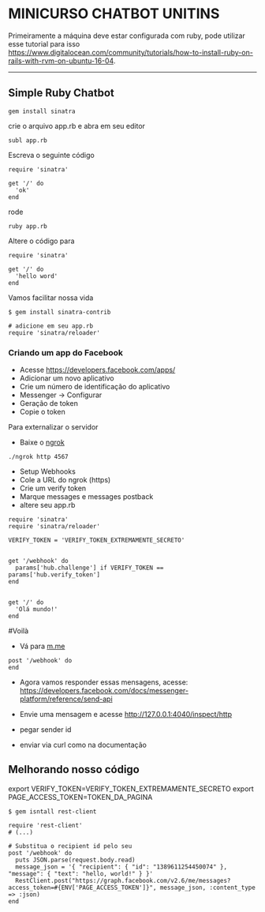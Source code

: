 MINICURSO CHATBOT UNITINS
===================


Primeiramente a máquina deve estar configurada com ruby, pode utilizar esse tutorial para isso https://www.digitalocean.com/community/tutorials/how-to-install-ruby-on-rails-with-rvm-on-ubuntu-16-04.

----------


Simple Ruby Chatbot
-------------

```
gem install sinatra
```

crie o arquivo app.rb e abra em seu editor
```
subl app.rb
```
Escreva o seguinte código
```
require 'sinatra'

get '/' do
  'ok'
end
```
rode

```
ruby app.rb
```

Altere o código para
```
require 'sinatra'

get '/' do
  'hello word'
end
```
Vamos  facilitar nossa vida
```
$ gem install sinatra-contrib

# adicione em seu app.rb
require 'sinatra/reloader'

```

### Criando um app do Facebook

- Acesse https://developers.facebook.com/apps/
- Adicionar um novo aplicativo
- Crie um número de identificação do aplicativo
- Messenger -> Configurar
- Geração de token
- Copie o token

Para externalizar o servidor

- Baixe o [ngrok](https://ngrok.com/download)

```
./ngrok http 4567
```

- Setup Webhooks
- Cole a URL do ngrok (https)
- Crie um verify token
- Marque messages e messages postback
- altere seu app.rb

```
require 'sinatra'
require 'sinatra/reloader'

VERIFY_TOKEN = 'VERIFY_TOKEN_EXTREMAMENTE_SECRETO'


get '/webhook' do
  params['hub.challenge'] if VERIFY_TOKEN == params['hub.verify_token']
end


get '/' do
  'Olá mundo!'
end
```

#Voilà

- Vá para [m.me](http://m.me)

```
post '/webhook' do
end
```

- Agora vamos responder essas mensagens, acesse: https://developers.facebook.com/docs/messenger-platform/reference/send-api

- Envie uma mensagem e acesse http://127.0.0.1:4040/inspect/http
- pegar sender id
- enviar via curl como na documentação


## Melhorando nosso código
export VERIFY_TOKEN=VERIFY_TOKEN_EXTREMAMENTE_SECRETO
export PAGE_ACCESS_TOKEN=TOKEN_DA_PAGINA



```
$ gem isntall rest-client
```

```
require 'rest-client'
# (...)

# Substitua o recipient id pelo seu
post '/webhook' do
  puts JSON.parse(request.body.read)
  message_json = '{ "recipient": { "id": "1389611254450074" }, "message": { "text": "hello, world!" } }'
  RestClient.post("https://graph.facebook.com/v2.6/me/messages?access_token=#{ENV['PAGE_ACCESS_TOKEN']}", message_json, :content_type => :json)
end

```